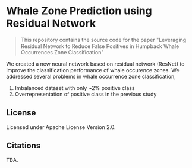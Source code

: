 # Whale Zone Prediction using Residual Network

> This repository contains the source code for the paper "Leveraging Residual Network to Reduce False Positives in Humpback Whale Occurrences Zone Classification"

We created a new neural network based on residual network (ResNet) to improve the classification performance of whale occurence zones. We addressed several problems in whale occurrence zone classification,

1. Imbalanced dataset with only ~2% positive class
2. Overrepresentation of positive class in the previous study

## License

Licensed under Apache License Version 2.0.

## Citations

TBA.

